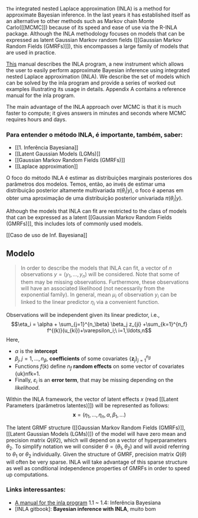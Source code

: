 `The` integrated nested Laplace approximation (INLA) is a method for approximate Bayesian inference. In the last years it has established itself as an alternative to other methods such as Markov chain Monte Carlo([[MCMC]]) because of its speed and ease of use via the R-INLA package. Although the INLA methodology focuses on models that can be expressed as latent Gaussian Markov random fields ([[Gaussian Markov Random Fields (GMRFs)]]), this encompasses a large family of models that are used in practice.

[This](https://inla.r-inla-download.org/r-inla.org/doc/inla-manual/inla-manual.pdf) manual describes the INLA program, a new instrument which allows the user to easily perform approximate Bayesian inference using integrated nested Laplace approximation (INLA). We describe the set of models which can be solved by the inla program and provide a series of worked out examples illustrating its usage in details. Appendix A contains a reference manual for the inla program.

The main advantage of the INLA approach over MCMC is that it is much faster to compute; it gives answers in minutes and seconds where MCMC requires hours and days.

### Para entender o método INLA, é importante, também, saber: 
- [[1. Inferência Bayesiana]]
- [[Latent Gaussian Models (LGMs)]]
- [[Gaussian Markov Random Fields (GMRFs)]]
- [[Laplace approximation]]

O foco do método INLA é estimar as distribuições marginais posteriores dos parâmetros dos modelos. Temos, então, ao invés de estimar uma distribuição posterior altamente multivariada $\pi(\theta_i|y)$, o foco é apenas em obter uma aproximação de uma distribuição posterior univariada $\pi(\theta_i|y)$.

Although the models that INLA can fit are restricted to the class of models that can be expressed as a latent [[Gaussian Markov Random Fields (GMRFs)]], this includes lots of commonly used models.

[[Caso de uso de Inf. Bayesiana]]

## Modelo
> In order to describe the models that INLA can fit, a vector of $n$ observations $y=(y_1,…,y_n)$ will be considered. Note that some of them may be missing observations. Furthermore, these observations will have an associated likelihood (not necessarily from the exponential family). In general, mean $μ_i$ of observation $y_i$ can be linked to the linear predictor $η_i$ via a convenient function.

Observations will be independent given its linear predictor, i.e.,
$$\eta_i = \alpha + \sum_{j=1}^{n_\beta} \beta_j z_{ji} +\sum_{k=1}^{n_f} f^{(k)}(u_{ki})+\varepsilon_i;\ i=1,\ldots,n$$
Here,
- $α$ is the **intercept**
- $β_j, j=1,…,n_β$, **coefficients** of some covariates $\{\mathbf{z}_j\}_{j=1}^{n_{\beta}}$
- Functions $f(k)$ define $n_f$ **random effects** on some vector of covariates {uk}nfk=1.
- Finally, $ε_i$ is an **error term**, that may be missing depending on the *likelihood*.

Within the INLA framework, the vector of latent effects $x$ (read [[Latent Parameters (parâmetros latentes)]]) will be represented as follows:
$$
\mathbf{x} = \left(\eta_1, \ldots,\eta_n, \alpha, \beta_1, \ldots \right)
$$

The latent GRMF structure ([[Gaussian Markov Random Fields (GMRFs)]], [[Latent Gaussian Models (LGMs)]]) of the model will have zero mean and precision matrix $Q(θ2$), which will depend on a vector of hyperparameters $θ_2$. To simplify notation we will consider $θ=(θ_1,θ_2)$ and will avoid referring to $θ_1$ or $θ_2$ individually. Given the structure of GMRF, precision matrix $Q(θ)$ will often be very sparse. INLA will take advantage of this sparse structure as well as conditional independence properties of GMRFs in order to speed up computations.
### Links interessantes:
- [A manual for the inla program](https://inla.r-inla-download.org/r-inla.org/doc/inla-manual/inla-manual.pdf)  1.1 ~ 1.4: Inferência Bayesiana
- [INLA gitbook]: **Bayesian inference with INLA**, muito bom
